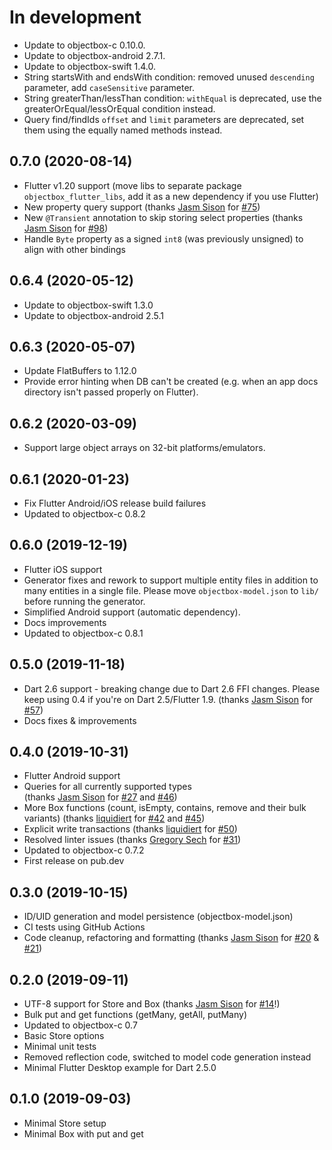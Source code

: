 # In development
* Update to objectbox-c 0.10.0.
* Update to objectbox-android 2.7.1.
* Update to objectbox-swift 1.4.0.
* String startsWith and endsWith condition: removed unused `descending` parameter, add `caseSensitive` parameter.
* String greaterThan/lessThan condition: `withEqual` is deprecated, use the greaterOrEqual/lessOrEqual condition instead.
* Query find/findIds `offset` and `limit` parameters are deprecated, set them using the equally named methods instead.

0.7.0 (2020-08-14)
------------------
* Flutter v1.20 support 
    (move libs to separate package `objectbox_flutter_libs`, add it as a new dependency if you use Flutter) 
* New property query support 
    (thanks [Jasm Sison](https://github.com/Buggaboo) for [#75](https://github.com/objectbox/objectbox-dart/pull/75))
* New `@Transient` annotation to skip storing select properties 
    (thanks [Jasm Sison](https://github.com/Buggaboo) for [#98](https://github.com/objectbox/objectbox-dart/pull/98))
* Handle `Byte` property as a signed `int8` (was previously unsigned) to align with other bindings 

0.6.4 (2020-05-12)
------------------
* Update to objectbox-swift 1.3.0
* Update to objectbox-android 2.5.1

0.6.3 (2020-05-07)
------------------
* Update FlatBuffers to 1.12.0
* Provide error hinting when DB can't be created (e.g. when an app docs directory isn't passed properly on Flutter).

0.6.2 (2020-03-09)
------------------
* Support large object arrays on 32-bit platforms/emulators.

0.6.1 (2020-01-23)
------------------
* Fix Flutter Android/iOS release build failures
* Updated to objectbox-c 0.8.2

0.6.0 (2019-12-19)
------------------
* Flutter iOS support
* Generator fixes and rework to support multiple entity files in addition to many entities in a single file. 
    Please move `objectbox-model.json` to `lib/` before running the generator. 
* Simplified Android support (automatic dependency).
* Docs improvements
* Updated to objectbox-c 0.8.1

0.5.0 (2019-11-18)
------------------
* Dart 2.6 support - breaking change due to Dart 2.6 FFI changes.
  Please keep using 0.4 if you're on Dart 2.5/Flutter 1.9. 
  (thanks [Jasm Sison](https://github.com/Buggaboo) for [#57](https://github.com/objectbox/objectbox-dart/pull/57))
* Docs fixes & improvements

0.4.0 (2019-10-31)
------------------
* Flutter Android support
* Queries for all currently supported types  
    (thanks [Jasm Sison](https://github.com/Buggaboo) for [#27](https://github.com/objectbox/objectbox-dart/pull/27) and [#46](https://github.com/objectbox/objectbox-dart/pull/46))
* More Box functions (count, isEmpty, contains, remove and their bulk variants)
    (thanks [liquidiert](https://github.com/liquidiert) for [#42](https://github.com/objectbox/objectbox-dart/pull/42) and [#45](https://github.com/objectbox/objectbox-dart/pull/45))
* Explicit write transactions
    (thanks [liquidiert](https://github.com/liquidiert) for [#50](https://github.com/objectbox/objectbox-dart/pull/50))
* Resolved linter issues
    (thanks [Gregory Sech](https://github.com/GregorySech) for [#31](https://github.com/objectbox/objectbox-dart/pull/31))
* Updated to objectbox-c 0.7.2
* First release on pub.dev

0.3.0 (2019-10-15)
------------------
* ID/UID generation and model persistence (objectbox-model.json)
* CI tests using GitHub Actions
* Code cleanup, refactoring and formatting 
    (thanks [Jasm Sison](https://github.com/Buggaboo) for [#20](https://github.com/objectbox/objectbox-dart/pull/20) & [#21](https://github.com/objectbox/objectbox-dart/pull/21))

0.2.0 (2019-09-11)
------------------
* UTF-8 support for Store and Box 
    (thanks [Jasm Sison](https://github.com/Buggaboo) for [#14](https://github.com/objectbox/objectbox-dart/pull/14)!)
* Bulk put and get functions (getMany, getAll, putMany)
* Updated to objectbox-c 0.7
* Basic Store options
* Minimal unit tests
* Removed reflection code, switched to model code generation instead
* Minimal Flutter Desktop example for Dart 2.5.0

0.1.0 (2019-09-03)
------------------
* Minimal Store setup
* Minimal Box with put and get
